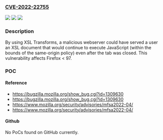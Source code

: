 ### [CVE-2022-22755](https://cve.mitre.org/cgi-bin/cvename.cgi?name=CVE-2022-22755)
![](https://img.shields.io/static/v1?label=Product&message=Firefox&color=blue)
![](https://img.shields.io/static/v1?label=Version&message=%3C%2097%20&color=brighgreen)
![](https://img.shields.io/static/v1?label=Vulnerability&message=XSL%20could%20have%20allowed%20JavaScript%20execution%20after%20a%20tab%20was%20closed&color=brighgreen)

### Description

By using XSL Transforms, a malicious webserver could have served a user an XSL document that would continue to execute JavaScript (within the bounds of the same-origin policy) even after the tab was closed. This vulnerability affects Firefox < 97.

### POC

#### Reference
- https://bugzilla.mozilla.org/show_bug.cgi?id=1309630
- https://bugzilla.mozilla.org/show_bug.cgi?id=1309630
- https://www.mozilla.org/security/advisories/mfsa2022-04/
- https://www.mozilla.org/security/advisories/mfsa2022-04/

#### Github
No PoCs found on GitHub currently.

